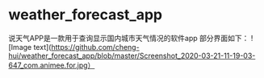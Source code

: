 # weather_forecast_app
说天气APP是一款用于查询显示国内城市天气情况的软件app
部分界面如下：
![Image text](https://github.com/cheng-hui/weather_forecast_app/blob/master/Screenshot_2020-03-21-11-19-03-647_com.animee.for.jpg）
